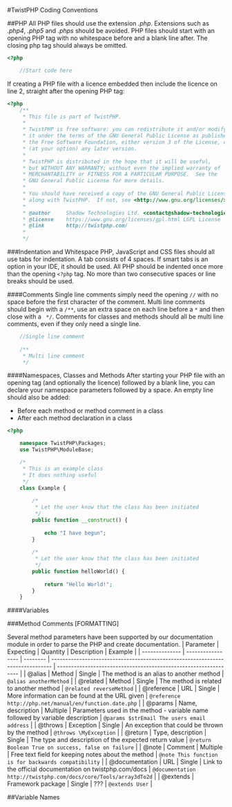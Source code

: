 #TwistPHP Coding Conventions

##PHP
All PHP files should use the extension *.php*. Extensions such as *.php4*, *.php5* and *.phps* should be avoided.
PHP files should start with an opening PHP tag with no whitespace before and a blank line after. The closing php tag should always be omitted.
```php
<?php

    //Start code here
```
If creating a PHP file with a licence embedded then include the licence on line 2, straight after the opening PHP tag:
```php
<?php
	/**
	 * This file is part of TwistPHP.
	 *
	 * TwistPHP is free software: you can redistribute it and/or modify
	 * it under the terms of the GNU General Public License as published by
	 * the Free Software Foundation, either version 3 of the License, or
	 * (at your option) any later version.
	 *
	 * TwistPHP is distributed in the hope that it will be useful,
	 * but WITHOUT ANY WARRANTY; without even the implied warranty of
	 * MERCHANTABILITY or FITNESS FOR A PARTICULAR PURPOSE.  See the
	 * GNU General Public License for more details.
	 *
	 * You should have received a copy of the GNU General Public License
	 * along with TwistPHP.  If not, see <http://www.gnu.org/licenses/>.
	 *
	 * @author     Shadow Technologies Ltd. <contact@shadow-technologies.co.uk>
	 * @license    https://www.gnu.org/licenses/gpl.html LGPL License
	 * @link       http://twistphp.com/
	 *
	 */
```

###Indentation and Whitespace
PHP, JavaScript and CSS files should all use tabs for indentation. A tab consists of 4 spaces. If smart tabs is an option in your IDE, it should be used. All PHP should be indented once more than the opening `<?php` tag.
No more than two consecutive spaces or line breaks should be used.

####Comments
Single line comments simply need the opening `//` with no space before the first character of the comment.
Multi line comments should begin with a `/**`, use an extra space on each line before a ` * ` and then close with a ` */`. Comments for classes and methods should all be multi line comments, even if they only need a single line.
```php
	//Single line comment
	
	/**
	 * Multi line comment
	 */
```

####Namespaces, Classes and Methods
After starting your PHP file with an opening tag (and optionally the licence) followed by a blank line, you can declare your namespace parameters followed by a space.
An empty line should also be added:
* Before each method or method comment in a class
* After each method declaration in a class
```php
<?php

	namespace TwistPHP\Packages;
	use TwistPHP\ModuleBase;

	/*
	 * This is an example class
	 * It does nothing useful
	 */
	class Example {
		
		/*
		 * Let the user know that the class has been initiated
		 */
		public function __construct() {
			
			echo "I have begun";
		}
		
		/*
		 * Let the user know that the class has been initiated
		 */
		public function helloWorld() {
			
			return "Hello World!";
		}
	}
```

####Variables

###Method Comments
[FORMATTING]

Several method parameters have been supported by our documentation module in order to parse the PHP and create documentation.
| Parameter      | Expecting         | Quantity | Description                                                                    | Example                                                          |
| -------------- | ----------------- | -------- | ------------------------------------------------------------------------------ | ---------------------------------------------------------------- |
| @alias         | Method            | Single   | The method is an alias to another method                                       | `@alias anotherMethod`                                           |
| @related       | Method            | Single   | The method is related to another method                                        | `@related reverseMethod`                                         |
| @reference     | URL               | Single   | More information can be found at the URL given                                 | `@reference http://php.net/manual/en/function.date.php`          |
| @params        | Name, description | Multiple | Parameters used in the method - variable name followed by variable description | `@params $strEmail The users email address`                      |
| @throws        | Exception         | Single   | An exception that could be thrown by the method                                | `@throws \MyException`                                           |
| @return        | Type, description | Single   | The type and description of the expected return value                          | `@return Boolean True on success, false on failure`              |
| @note          | Comment           | Multiple | Free text field for keeping notes about the method                             | `@note This function is for backwards compatibility`             |
| @documentation | URL               | Single   | Link to the official documentation on twistphp.com/docs                        | `@documentation http://twistphp.com/docs/core/Tools/array3dTo2d` |
| @extends       | Framework package | Single   | ???                                                                            | `@extends User`                                                  |

##Variable Names